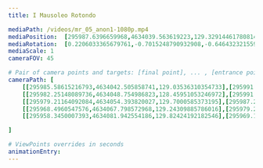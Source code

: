 ```yaml
---
title: I Mausoleo Rotondo

mediaPath: /videos/mr_05_anon1-1080p.mp4
mediaPosition:  [295987.6396659968,4634039.563619223,129.32914461780814]
mediaRotation:  [0.2206033365679761,-0.7015248790932908,-0.6464323215599567,0.2032787877542191]
mediaScale: 1
cameraFOV: 45

# Pair of camera points and targets: [final point], ... , [entrance point]
cameraPath: [
    [[295985.58615216793,4634042.505858741,129.03536310354733],[295991.1438076632,4634034.542944933,129.83045706601172]],
    [[295982.25148089736,4634048.754986823,128.45951053246972],[295991.66341928067,4634035.2697223695,129.8060091397197]],
    [[295979.21164092084,4634054.393820027,129.7000585373195],[295987.2284612537,4634039.975609586,130.00957337570367]],
    [[295968.4960547576,4634067.798572968,129.24309885786016],[295979.28270876815,4634055.3308225265,129.9163701125969]],
    [[295958.3450007393,4634081.942554186,129.82424192182546],[295969.1355956547,4634069.470248651,130.3288764516245]]

]

# ViewPoints overrides in seconds
animationEntry:
---
```

